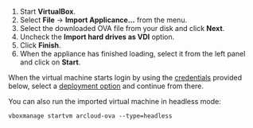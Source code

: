 1. Start **VirtualBox**.
2. Select **File** -> **Import Applicance...** from the menu.
3. Select the downloaded OVA file from your disk and click **Next**.
4. Uncheck the **Import hard drives as VDI** option.
5. Click **Finish**.
6. When the appliance has finished loading, select it from the left panel and click on **Start**.

When the virtual machine starts login by using the [credentials](#credentials) provided below, select a
[deployment option](#deployment-options) and continue from there.

You can also run the imported virtual machine in headless mode:
```shell
vboxmanage startvm arcloud-ova --type=headless
```
